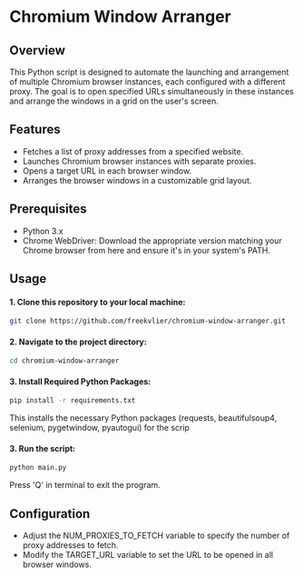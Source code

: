 # Chromium Window Arranger
## Overview
This Python script is designed to automate the launching and arrangement of multiple Chromium browser instances, each configured with a different proxy. The goal is to open specified URLs simultaneously in these instances and arrange the windows in a grid on the user's screen.

## Features
- Fetches a list of proxy addresses from a specified website.
- Launches Chromium browser instances with separate proxies.
- Opens a target URL in each browser window.
- Arranges the browser windows in a customizable grid layout.

## Prerequisites
- Python 3.x
- Chrome WebDriver: Download the appropriate version matching your Chrome browser from here and ensure it's in your system's PATH.

## Usage
#### 1. Clone this repository to your local machine:
```bash
git clone https://github.com/freekvlier/chromium-window-arranger.git
```
#### 2. Navigate to the project directory:
```bash
cd chromium-window-arranger
```

#### 3. Install Required Python Packages:
```bash
pip install -r requirements.txt
```
This installs the necessary Python packages (requests, beautifulsoup4, selenium, pygetwindow, pyautogui) for the scrip

#### 3. Run the script:
```bash
python main.py
```
Press 'Q' in terminal to exit the program.

## Configuration
- Adjust the NUM_PROXIES_TO_FETCH variable to specify the number of proxy addresses to fetch.
- Modify the TARGET_URL variable to set the URL to be opened in all browser windows.